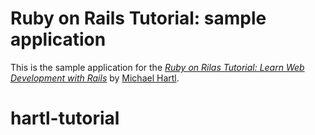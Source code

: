 # Ruby on Rails Tutorial: sample application

This is the sample application for the [*Ruby on Rilas Tutorial: Learn Web Development with Rails*](http://www.railstutorial.org/) by [Michael Hartl](http://www.michaelhartl.com/).
# hartl-tutorial
